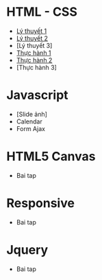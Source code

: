 # HTML - CSS
* [Lý thuyết 1](https://nguyenductrong.github.io/lythuyet1/)
* [Lý thuyết 2](https://nguyenductrong.github.io/lythuyet2/)
* [Lý thuyết 3]
* [Thực hành 1](https://nguyenductrong.github.io/thuchanh1/)
* [Thực hành 2](https://nguyenductrong.github.io/thuchanh2/)
* [Thực hành 3]
# Javascript
* [Slide ảnh]
* Calendar
* Form Ajax


# HTML5 Canvas
* Bai tap 

# Responsive
* Bai tap 

# Jquery
* Bai tap

